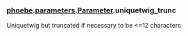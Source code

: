 ### [phoebe](phoebe.md).[parameters](phoebe.parameters.md).[Parameter](phoebe.parameters.Parameter.md).uniquetwig_trunc



Uniquetwig but truncated if necessary to be &lt;=12 characters

